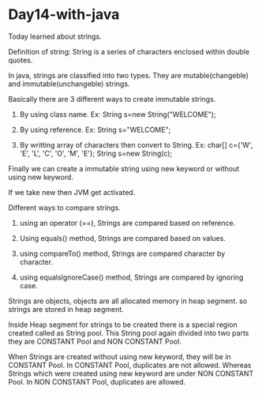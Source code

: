 # Day14-with-java

Today learned about strings.

Definition of string: String is a series of characters enclosed within double quotes.

In java, strings are classified into two types. They are mutable(changeble) and immutable(unchangeble) strings.

Basically there are 3 different ways to create immutable strings.

1. By using class name. Ex: String s=new String("WELCOME");

2. By using reference. Ex: String s="WELCOME";

3. By writting array of characters then convert to String. Ex: char[] c={'W', 'E', 'L', 'C', 'O', 'M', 'E'}; String s=new String(c);

Finally we can create a immutable string using new keyword or without using new keyword.

If we take new then JVM get activated.

Different ways to compare strings.

1. using an operator (==), Strings are compared based on reference.

2. Using equals() method, Strings are compared based on values.

3. using compareTo() method, Strings are compared character by character.

4. using equalsIgnoreCase() method, Strings are compared by ignoring case.

Strings are objects, objects are all allocated memory in heap segment. so strings are stored in heap segment.

Inside Heap segment for strings to be created there is a special region created called as String pool. This String pool again divided into two parts they are CONSTANT Pool and NON CONSTANT Pool. 

When Strings are created without using new keyword, they will be in CONSTANT Pool.  In CONSTANT Pool, duplicates are not allowed. Whereas Strings which were created using new keyword are under NON CONSTANT Pool. In NON CONSTANT Pool, duplicates are allowed.
